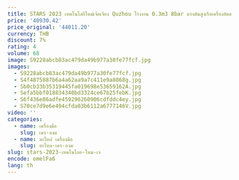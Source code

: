 ```yaml
---
title: STARS 2023 เทคโนโลยีใหม่เจ้อเจียง Quzhou โรงงาน 0.3m3 8bar แรงดันสูงเรือเครื่องอัดอากาศถัง
price: '40930.42'
price_original: '44011.20'
currency: THB
discount: 7%
rating: 4
volume: 68
image: S9228abcb83ac479da49b977a30fe77fcf.jpg
images:
  - S9228abcb83ac479da49b977a30fe77fcf.jpg
  - S4f4875887b6a4a62aa9a7c411e9a8868g.jpg
  - Sb0cb33b35319445fa019698e53659162A.jpg
  - Sefa5bbf018834340bd3324ce67b25febK.jpg
  - S6f436e86adfe459296260906cdfddc4ey.jpg
  - S70ce7d9e6e494cfda03b6112a6777146V.jpg
video: ''
categories:
  - name: เครื่องมือ
    slug: เคร-องม
  - name: อะไหล่ เครื่องมือ
    slug: อะไหล-เคร-องม
slug: stars-2023-เทคโนโลย-ใหม-เจ
encode: omelFa6
lang: th
---
```

  